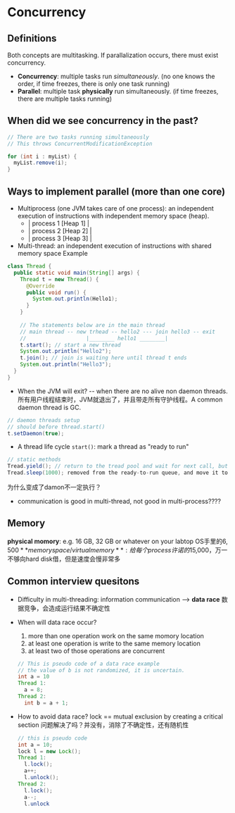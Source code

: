 # Concurrency
## Definitions
Both concepts are multitasking. If parallalization occurs, there must exist concurrency.
* **Concurrency**: multiple tasks run *simultaneously*. (no one knows the order, if time freezes, there is only one task running)
* **Parallel**: multiple task **physically** run simultaneously. (if time freezes, there are multiple tasks running)

## When did we see concurrency in the past?

```Java
// There are two tasks running simultaneously
// This throws ConcurrentModificationException

for (int i : myList) {
  myList.remove(i);
}
```

## Ways to implement parallel (more than one core)
* Multiprocess (one JVM takes care of one process): an independent execution of instructions with independent memory space (heap).
  * | process 1 \[Heap 1\] |
  * | process 2 \[Heap 2\] |
  * | process 3 \[Heap 3\] |
* Multi-thread: an independent execution of instructions with shared memory space
Example
```java
class Thread {
  public static void main(String[] args) {
    Thread t = new Thread() {
      @Override
      public void run() {
        System.out.println(Hello1);
      }
    }
    
    // The statements below are in the main thread
    // main thread -- new trhead -- hello2 --- join hello3 -- exit
    //                   |________ hello1 ________|
    t.start(); // start a new thread
    System.out.println("Hello2");
    t.join(); // join is waiting here until thread t ends
    System.out.println("Hello3");
  }
}

```

* When the JVM will exit? -- when there are no alive non daemon threads. 所有用户线程结束时，JVM就退出了，并且带走所有守护线程。A common daemon thread is GC.
```java
// daemon threads setup
// should before thread.start()
t.setDaemon(true);
```
* A thread life cycle
`start()`: mark a thread as "ready to run"
```java
// static methods
Tread.yield(); // return to the tread pool and wait for next call, but it is rarely used
Tread.sleep(1000); removed from the ready-to-run queue, and move it to the sleeping thread pool
```



为什么变成了damon不一定执行？
* communication is good in multi-thread, not good in multi-process????

## Memory
**physical momory**: e.g. 16 GB, 32 GB or whatever on your labtop  OS手里的$6,500
**memory space/virtual memory**: 给每个process许诺的$15,000，万一不够向hard disk借，但是速度会慢非常多

## Common interview quesitons
* Difficulty in multi-threading: information communication --> **data race** 数据竞争，会造成运行结果不确定性
* When will data race occur?
  1. more than one operation work on the same momory location
  2. at least one operation is write to the same memory location
  3. at least two of those operations are concurrent
  
  ```java
  // This is pseudo code of a data race example
  // the value of b is not randomized, it is uncertain.
  int a = 10
  Thread 1:
    a = 8;
  Thread 2:
    int b = a + 1; 
  ```
* How to avoid data race?
lock == mutual exclusion by creating a critical section 
问题解决了吗？并没有，消除了不确定性，还有随机性
  ```java
  // this is pseudo code
  int a = 10;
  lock l = new Lock();
  Thread 1:
    l.lock();
    a++;
    l.unlock();
  Thread 2:
    l.lock();
    a--;
    l.unlock
  ```
